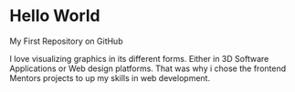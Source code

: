 # Hello World

My First Repository on GitHub

I love visualizing graphics in its different forms. Either in 3D Software Applications or Web design platforms. That was why i chose the frontend Mentors projects to up my skills in web development.
